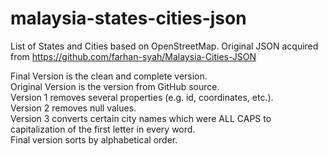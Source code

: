 # malaysia-states-cities-json
List of States and Cities based on OpenStreetMap. Original JSON acquired from https://github.com/farhan-syah/Malaysia-Cities-JSON

Final Version is the clean and complete version. <br />
Original Version is the version from GitHub source. <br />
Version 1 removes several properties (e.g. id, coordinates, etc.). <br />
Version 2 removes null values. <br />
Version 3 converts certain city names which were ALL CAPS to capitalization of the first letter in every word. <br />
Final version sorts by alphabetical order. <br />
